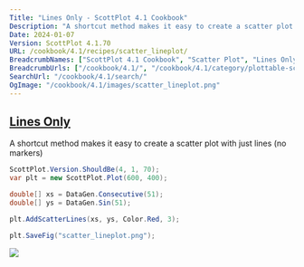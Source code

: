 ```yaml
---
Title: "Lines Only - ScottPlot 4.1 Cookbook"
Description: "A shortcut method makes it easy to create a scatter plot with just lines (no markers)"
Date: 2024-01-07
Version: ScottPlot 4.1.70
URL: /cookbook/4.1/recipes/scatter_lineplot/
BreadcrumbNames: ["ScottPlot 4.1 Cookbook", "Scatter Plot", "Lines Only"]
BreadcrumbUrls: ["/cookbook/4.1/", "/cookbook/4.1/category/plottable-scatter-plot", "/cookbook/4.1/recipes/scatter_lineplot/"]
SearchUrl: "/cookbook/4.1/search/"
OgImage: "/cookbook/4.1/images/scatter_lineplot.png"
---
```


<h2><a id='lines-only' href='/cookbook/4.1/recipes/scatter_lineplot/'>Lines Only</a></h2>

A shortcut method makes it easy to create a scatter plot with just lines (no markers)

```cs
ScottPlot.Version.ShouldBe(4, 1, 70);
var plt = new ScottPlot.Plot(600, 400);

double[] xs = DataGen.Consecutive(51);
double[] ys = DataGen.Sin(51);

plt.AddScatterLines(xs, ys, Color.Red, 3);

plt.SaveFig("scatter_lineplot.png");
```

<img src='../../images/scatter_lineplot.png' class='d-block mx-auto my-5' />


